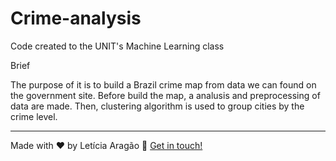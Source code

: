 # Crime-analysis

Code created to the UNIT's Machine Learning class

Brief

The purpose of it is to build a Brazil crime map from data we can found on the government site. Before build the map, a analusis and preprocessing of data are made. Then, clustering algorithm is used to group cities by the crime level.

---
Made with ♥ by Letícia Aragão :wave: [Get in touch!](https://www.linkedin.com/in/leticiaaragao/)